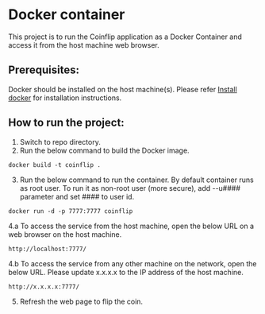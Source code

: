 # Docker container

 This project is to run the Coinflip application as a Docker Container and access it from the host machine web browser.
 
## Prerequisites:
  
 Docker should be installed on the host machine(s). Please refer [Install docker](https://docs.docker.com/install/) for installation instructions.
 
## How to run the project:

 1. Switch to repo directory.
 2. Run the below command to build the Docker image.
 ```
 docker build -t coinflip .
 ```
 3. Run the below command to run the container. By default container runs as root user. To run it as non-root user (more secure), add --u#### parameter and set #### to user id.
 ```
 docker run -d -p 7777:7777 coinflip
 ```
 4.a To access the service from the host machine, open the below URL on a web browser on the host machine.
 ```
 http://localhost:7777/
 ```
 4.b To access the service from any other machine on the network, open the below URL. Please update x.x.x.x to the IP address of the host machine.
 ```
 http://x.x.x.x:7777/
 ```
 5. Refresh the web page to flip the coin.
